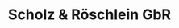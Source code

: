 ---
title: "Scholz & Röschlein GbR"
url: /petersaurach/scholz-und-roeschlein-gbr/
shop: Autowerkstatt
---